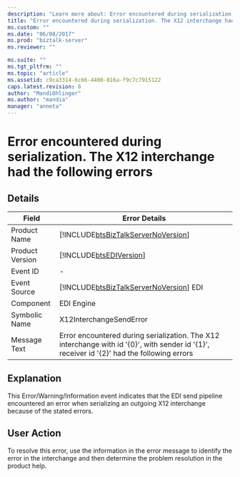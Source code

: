 ```yaml
---
description: "Learn more about: Error encountered during serialization. The X12 interchange had the following errors"
title: "Error encountered during serialization. The X12 interchange had the following errors | Microsoft Docs"
ms.custom: ""
ms.date: "06/08/2017"
ms.prod: "biztalk-server"
ms.reviewer: ""

ms.suite: ""
ms.tgt_pltfrm: ""
ms.topic: "article"
ms.assetid: c9ca3314-6c66-4400-816a-f9c7c7915122
caps.latest.revision: 8
author: "MandiOhlinger"
ms.author: "mandia"
manager: "anneta"
---
```

# Error encountered during serialization. The X12 interchange had the following errors
## Details  
  
|    Field        |                                           Error Details                                                                                     |
|-----------------|---------------------------------------------------------------------------------------------------------------------------------------------|
|  Product Name   |                             [!INCLUDE[btsBizTalkServerNoVersion](../includes/btsbiztalkservernoversion-md.md)]                              |
| Product Version |                                         [!INCLUDE[btsEDIVersion](../includes/btsediversion-md.md)]                                          |
|    Event ID     |                                                                      -                                                                      |
|  Event Source   |                           [!INCLUDE[btsBizTalkServerNoVersion](../includes/btsbiztalkservernoversion-md.md)] EDI                            |
|    Component    |                                                                 EDI Engine                                                                  |
|  Symbolic Name  |                                                           X12InterchangeSendError                                                           |
|  Message Text   | Error encountered during serialization. The X12 interchange with id '{0}', with sender id '{1}', receiver id '{2}' had the following errors |
  
## Explanation  
 This Error/Warning/Information event indicates that the EDI send pipeline encountered an error when serializing an outgoing X12 interchange because of the stated errors.  
  
## User Action  
 To resolve this error, use the information in the error message to identify the error in the interchange and then determine the problem resolution in the product help.
